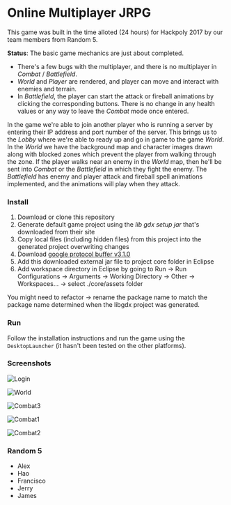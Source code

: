 # Online Multiplayer JRPG

This game was built in the time alloted (24 hours) for Hackpoly 2017 by our team members from Random 5.

**Status**: The basic game mechanics are just about completed.

* There's a few bugs
with the multiplayer, and there is no multiplayer in _Combat_ / _Battlefield_.
* _World_ and _Player_ are rendered, and player can move and interact with enemies and terrain.
* In _Battlefield_, the player can start the attack or fireball animations by clicking
the corresponding buttons. There is no change in any health values or any way to
leave the _Combat_ mode once entered.


In the game we're able to join another player who is running a server by entering their IP address and port number of the server. This brings us to the _Lobby_ where we're able to ready up and go in game to the game _World_. In the _World_ we have the background map and character images drawn along with blocked zones which prevent the player from walking through the zone. If the player walks near an enemy in the _World_ map, then he'll be sent into *Combat* or the _Battlefield_ in which they fight the enemy. The _Battlefield_ has enemy and player attack and fireball spell animations implemented, and the animations will play when they attack.


### Install

1. Download or clone this repository
2. Generate default game project using the _lib gdx setup jar_ that's downloaded from their site
3. Copy local files (including hidden files) from this project into the generated project overwriting changes
4. Download [google protocol buffer v3.1.0](https://mvnrepository.com/artifact/com.google.protobuf/protobuf-java/3.1.0)
5. Add this downloaded external jar file to project core folder in Eclipse
6. Add workspace directory in Eclipse by going to Run -> Run Configurations -> Arguments -> Working Directory -> Other -> Workspaces... -> select ./core/assets folder

You might need to refactor -> rename the package name to match the package name determined when the
libgdx project was generated.


### Run

Follow the installation instructions and run the game using the `DesktopLauncher`
(it hasn't been tested on the other platforms).


### Screenshots

![Login](http://i.imgur.com/X6HQhek.png)

![World](http://imgur.com/RjLhkMN.png)

![Combat3](http://i.imgur.com/sLg0fN0.png)

![Combat1](http://i.imgur.com/xMrHlLy.png)

![Combat2](http://imgur.com/JI0Xaf8.png)


### Random 5

* Alex
* Hao
* Francisco
* Jerry
* James
